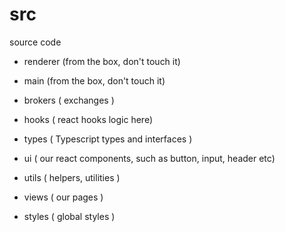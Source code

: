 # src

source code

- renderer (from the box, don't touch it)
- main (from the box, don't touch it)

- brokers ( exchanges )
- hooks ( react hooks logic here)
- types ( Typescript types and interfaces )
- ui ( our react components, such as button, input, header etc)
- utils ( helpers, utilities )
- views ( our pages )
- styles ( global styles )
